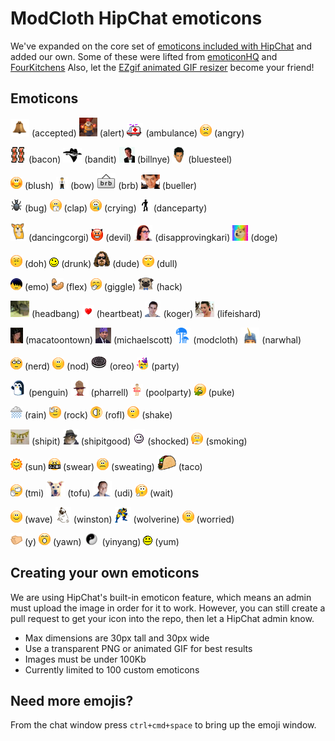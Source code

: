 # ModCloth HipChat emoticons

We've expanded on the core set of [emoticons included with HipChat](http://hipchat-emoticons.nyh.name) and added our own.
Some of these were lifted from [emoticonHQ](http://emoticonhq.com/skypeemoticons.html) and [FourKitchens](https://github.com/fourkitchens/hipchat-emoticons)
Also, let the [EZgif animated GIF resizer](http://ezgif.com/resize) become your friend!

## Emoticons

![accepted](src/accepted.gif) (accepted)
![alert](src/alert.gif) (alert)
![ambulance](src/ambulance.gif) (ambulance)
![angry](src/angry.gif) (angry)

![bacon](src/bacon.png) (bacon)
![bandit](src/bandit.png) (bandit)
![billnye](src/billnye.jpg) (billnye)
![bluesteel](src/bluesteel.png) (bluesteel)

![blush](src/blush.gif) (blush)
![bow](src/bow.gif) (bow)
![brb](src/brb.png) (brb)
![bueller](src/bueller.png) (bueller)

![bug](src/bug.gif) (bug)
![clap](src/clap.gif) (clap)
![crying](src/crying.gif) (crying)
![danceparty](src/danceparty.gif) (danceparty)

![dancingcorgi](src/dancingcorgi.gif) (dancingcorgi)
![devil](src/devil.gif) (devil)
![disapprovingkari](src/disapprovingkari.png) (disapprovingkari)
![doge](src/doge.gif) (doge)

![doh](src/doh.gif) (doh)
![drunk](src/drunk.gif) (drunk)
![dude](src/dude.png) (dude)
![dull](src/dull.gif) (dull)

![emo](src/emo.gif) (emo)
![flex](src/flex.gif) (flex)
![giggle](src/giggle.gif) (giggle)
![hack](src/hack.png) (hack)

![headbang](src/headbang.gif) (headbang)
![heartbeat](src/heartbeat.gif) (heartbeat)
![koger](src/koger.png) (koger)
![lifeishard](src/lifeishard.png) (lifeishard)

![macatoontown](src/macatoontown.jpg) (macatoontown)
![michaelscott](src/michaelscott.png) (michaelscott)
![modcloth](src/modcloth.png) (modcloth)
![narwhal](src/narwhal.png) (narwhal)

![nerd](src/nerd.gif) (nerd)
![nod](src/nod.gif) (nod)
![oreo](src/oreo.png) (oreo)
![party](src/party.gif) (party)

![penguin](src/penguin.gif) (penguin)
![pharrell](src/pharrell.png) (pharrell)
![poolparty](src/poolparty.gif) (poolparty)
![puke](src/puke.gif) (puke)

![rain](src/rain.gif) (rain)
![rock](src/rock.gif) (rock)
![rofl](src/rofl.gif) (rofl)
![shake](src/shake.gif) (shake)

![shipit](src/shipit.jpg) (shipit)
![shipitgood](src/shipitgood.png) (shipitgood)
![shocked](src/shocked.gif) (shocked)
![smoking](src/smoking.gif) (smoking)

![sun](src/sun.gif) (sun)
![swear](src/swear.gif) (swear)
![sweating](src/sweating.gif) (sweating)
![taco](src/taco.png) (taco)

![tmi](src/tmi.gif) (tmi)
![tofu](src/tofu.png) (tofu)
![udi](src/udi.png) (udi)
![wait](src/wait.gif) (wait)

![wave](src/wave.gif) (wave)
![winston](src/winston.png) (winston)
![wolverine](src/wolverine.gif) (wolverine)
![worried](src/worried.gif) (worried)

![y](src/y.gif) (y)
![yawn](src/yawn.gif) (yawn)
![yinyang](src/yinyang.gif) (yinyang)
![yum](src/yum.gif) (yum)

## Creating your own emoticons

We are using HipChat's built-in emoticon feature, which means an admin must upload the image in order for it to work. However, you can still create a pull request to get your icon into the repo, then let a HipChat admin know.

* Max dimensions are 30px tall and 30px wide
* Use a transparent PNG or animated GIF for best results
* Images must be under 100Kb
* Currently limited to 100 custom emoticons

## Need more emojis?

From the chat window press `ctrl+cmd+space` to bring up the emoji window.
